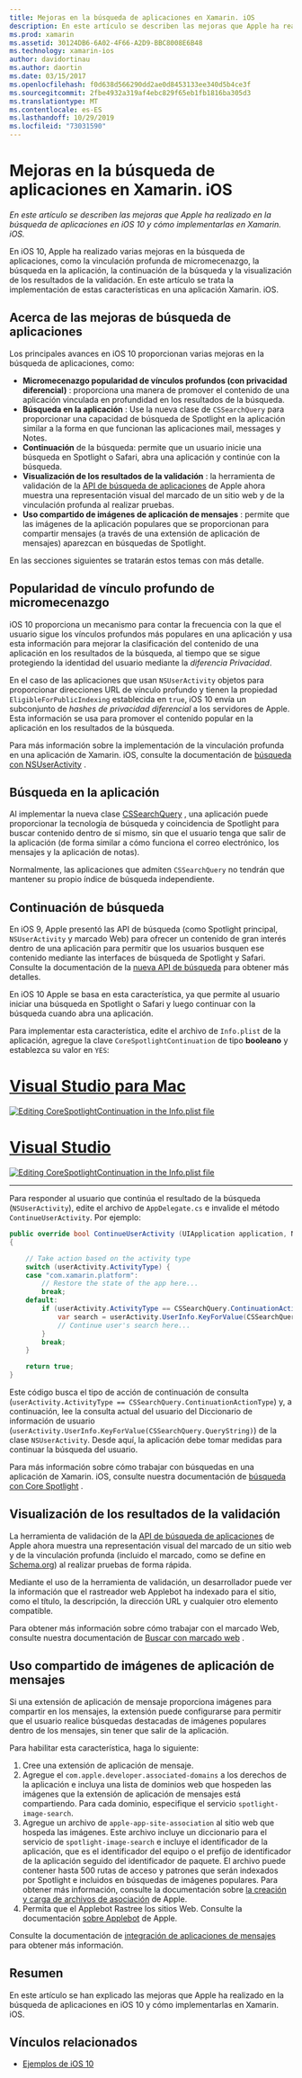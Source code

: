 ```yaml
---
title: Mejoras en la búsqueda de aplicaciones en Xamarin. iOS
description: En este artículo se describen las mejoras que Apple ha realizado en la búsqueda de aplicaciones en iOS 10 y cómo implementarlas en Xamarin. iOS.
ms.prod: xamarin
ms.assetid: 30124DB6-6A02-4F66-A2D9-BBC8008E6B48
ms.technology: xamarin-ios
author: davidortinau
ms.author: daortin
ms.date: 03/15/2017
ms.openlocfilehash: f0d638d566290dd2ae0d8453133ee340d5b4ce3f
ms.sourcegitcommit: 2fbe4932a319af4ebc829f65eb1fb1816ba305d3
ms.translationtype: MT
ms.contentlocale: es-ES
ms.lasthandoff: 10/29/2019
ms.locfileid: "73031590"
---
```

# <a name="app-search-enhancements-in-xamarinios"></a>Mejoras en la búsqueda de aplicaciones en Xamarin. iOS

_En este artículo se describen las mejoras que Apple ha realizado en la búsqueda de aplicaciones en iOS 10 y cómo implementarlas en Xamarin. iOS._

En iOS 10, Apple ha realizado varias mejoras en la búsqueda de aplicaciones, como la vinculación profunda de micromecenazgo, la búsqueda en la aplicación, la continuación de la búsqueda y la visualización de los resultados de la validación. En este artículo se trata la implementación de estas características en una aplicación Xamarin. iOS.

## <a name="about-app-search-enhancements"></a>Acerca de las mejoras de búsqueda de aplicaciones

Los principales avances en iOS 10 proporcionan varias mejoras en la búsqueda de aplicaciones, como:

- **Micromecenazgo popularidad de vínculos profundos (con privacidad diferencial)** : proporciona una manera de promover el contenido de una aplicación vinculada en profundidad en los resultados de la búsqueda.
- **Búsqueda en la aplicación** : Use la nueva clase de `CSSearchQuery` para proporcionar una capacidad de búsqueda de Spotlight en la aplicación similar a la forma en que funcionan las aplicaciones mail, messages y Notes.
- **Continuación** de la búsqueda: permite que un usuario inicie una búsqueda en Spotlight o Safari, abra una aplicación y continúe con la búsqueda.
- **Visualización de los resultados de la validación** : la herramienta de validación de la [API de búsqueda de aplicaciones](https://search.developer.apple.com/appsearch-validation-tool) de Apple ahora muestra una representación visual del marcado de un sitio web y de la vinculación profunda al realizar pruebas.
- **Uso compartido de imágenes de aplicación de mensajes** : permite que las imágenes de la aplicación populares que se proporcionan para compartir mensajes (a través de una extensión de aplicación de mensajes) aparezcan en búsquedas de Spotlight.

En las secciones siguientes se tratarán estos temas con más detalle.

## <a name="crowdsourced-deep-link-popularity"></a>Popularidad de vínculo profundo de micromecenazgo

iOS 10 proporciona un mecanismo para contar la frecuencia con la que el usuario sigue los vínculos profundos más populares en una aplicación y usa esta información para mejorar la clasificación del contenido de una aplicación en los resultados de la búsqueda, al tiempo que se sigue protegiendo la identidad del usuario mediante la *diferencia Privacidad*.

En el caso de las aplicaciones que usan `NSUserActivity` objetos para proporcionar direcciones URL de vínculo profundo y tienen la propiedad `EligibleForPublicIndexing` establecida en `true`, iOS 10 envía un subconjunto de *hashes de privacidad diferencial* a los servidores de Apple. Esta información se usa para promover el contenido popular en la aplicación en los resultados de la búsqueda.

Para más información sobre la implementación de la vinculación profunda en una aplicación de Xamarin. iOS, consulte la documentación de [búsqueda con NSUserActivity](~/ios/platform/search/nsuseractivity.md) .

## <a name="in-app-searching"></a>Búsqueda en la aplicación

Al implementar la nueva clase [CSSearchQuery](https://developer.apple.com/reference/corespotlight/cssearchquery) , una aplicación puede proporcionar la tecnología de búsqueda y coincidencia de Spotlight para buscar contenido dentro de sí mismo, sin que el usuario tenga que salir de la aplicación (de forma similar a cómo funciona el correo electrónico, los mensajes y la aplicación de notas).

Normalmente, las aplicaciones que admiten `CSSearchQuery` no tendrán que mantener su propio índice de búsqueda independiente.

## <a name="search-continuation"></a>Continuación de búsqueda

En iOS 9, Apple presentó las API de búsqueda (como Spotlight principal, `NSUserActivity` y marcado Web) para ofrecer un contenido de gran interés dentro de una aplicación para permitir que los usuarios busquen ese contenido mediante las interfaces de búsqueda de Spotlight y Safari. Consulte la documentación de la [nueva API de búsqueda](~/ios/platform/search/index.md) para obtener más detalles.

En iOS 10 Apple se basa en esta característica, ya que permite al usuario iniciar una búsqueda en Spotlight o Safari y luego continuar con la búsqueda cuando abra una aplicación.

Para implementar esta característica, edite el archivo de `Info.plist` de la aplicación, agregue la clave `CoreSpotlightContinuation` de tipo **booleano** y establezca su valor en `YES`:

# <a name="visual-studio-for-mactabmacos"></a>[Visual Studio para Mac](#tab/macos)

[![](app-search-enhancements-images/search01.png "Editing CoreSpotlightContinuation in the Info.plist file")](app-search-enhancements-images/search01.png#lightbox)

# <a name="visual-studiotabwindows"></a>[Visual Studio](#tab/windows)

[![](app-search-enhancements-images/searchw01.png "Editing CoreSpotlightContinuation in the Info.plist file")](app-search-enhancements-images/search01.png#lightbox)

-----

Para responder al usuario que continúa el resultado de la búsqueda (`NSUserActivity`), edite el archivo de `AppDelegate.cs` e invalide el método `ContinueUserActivity`. Por ejemplo:

```csharp
public override bool ContinueUserActivity (UIApplication application, NSUserActivity userActivity, UIApplicationRestorationHandler completionHandler)
{

    // Take action based on the activity type
    switch (userActivity.ActivityType) {
    case "com.xamarin.platform":
        // Restore the state of the app here...
        break;
    default:
        if (userActivity.ActivityType == CSSearchQuery.ContinuationActionType) {
            var search = userActivity.UserInfo.KeyForValue(CSSearchQuery.QueryString);
            // Continue user's search here...
        }
        break;
    }

    return true;
}
```

Este código busca el tipo de acción de continuación de consulta (`userActivity.ActivityType == CSSearchQuery.ContinuationActionType`) y, a continuación, lee la consulta actual del usuario del Diccionario de información de usuario (`userActivity.UserInfo.KeyForValue(CSSearchQuery.QueryString)`) de la clase `NSUserActivity`. Desde aquí, la aplicación debe tomar medidas para continuar la búsqueda del usuario.

Para más información sobre cómo trabajar con búsquedas en una aplicación de Xamarin. iOS, consulte nuestra documentación de [búsqueda con Core Spotlight](~/ios/platform/search/corespotlight.md) .

## <a name="visualization-of-validation-results"></a>Visualización de los resultados de la validación

La herramienta de validación de la [API de búsqueda de aplicaciones](https://search.developer.apple.com/appsearch-validation-tool) de Apple ahora muestra una representación visual del marcado de un sitio web y de la vinculación profunda (incluido el marcado, como se define en [Schema.org](https://schema.org/)) al realizar pruebas de forma rápida.

Mediante el uso de la herramienta de validación, un desarrollador puede ver la información que el rastreador web Applebot ha indexado para el sitio, como el título, la descripción, la dirección URL y cualquier otro elemento compatible.

Para obtener más información sobre cómo trabajar con el marcado Web, consulte nuestra documentación de [Buscar con marcado web](~/ios/platform/search/web-markup.md) .

## <a name="message-app-image-sharing"></a>Uso compartido de imágenes de aplicación de mensajes

Si una extensión de aplicación de mensaje proporciona imágenes para compartir en los mensajes, la extensión puede configurarse para permitir que el usuario realice búsquedas destacadas de imágenes populares dentro de los mensajes, sin tener que salir de la aplicación.

Para habilitar esta característica, haga lo siguiente:

1. Cree una extensión de aplicación de mensaje.
2. Agregue el `com.apple.developer.associated-domains` a los derechos de la aplicación e incluya una lista de dominios web que hospeden las imágenes que la extensión de aplicación de mensajes está compartiendo. Para cada dominio, especifique el servicio `spotlight-image-search`.
3. Agregue un archivo de `apple-app-site-association` al sitio web que hospeda las imágenes. Este archivo incluye un diccionario para el servicio de `spotlight-image-search` e incluye el identificador de la aplicación, que es el identificador del equipo o el prefijo de identificador de la aplicación seguido del identificador de paquete. El archivo puede contener hasta 500 rutas de acceso y patrones que serán indexados por Spotlight e incluidos en búsquedas de imágenes populares. Para obtener más información, consulte la documentación sobre [la creación y carga de archivos de asociación](https://developer.apple.com/library/prerelease/content/documentation/General/Conceptual/AppSearch/UniversalLinks.html#//apple_ref/doc/uid/TP40016308-CH12-SW4) de Apple.
4. Permita que el Applebot Rastree los sitios Web. Consulte la documentación [sobre Applebot](https://support.apple.com/HT204683) de Apple.

Consulte la documentación de [integración de aplicaciones de mensajes](~/ios/platform/message-app-integration/index.md) para obtener más información.

## <a name="summary"></a>Resumen

En este artículo se han explicado las mejoras que Apple ha realizado en la búsqueda de aplicaciones en iOS 10 y cómo implementarlas en Xamarin. iOS.

## <a name="related-links"></a>Vínculos relacionados

- [Ejemplos de iOS 10](https://docs.microsoft.com/samples/browse/?products=xamarin&term=Xamarin.iOS+iOS10)
